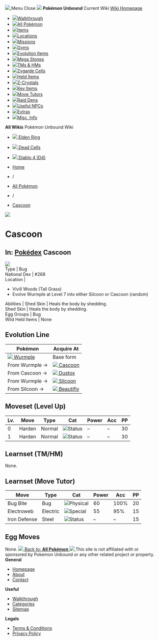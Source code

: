 [ ![](https://static.unboundwiki.com/wp-content/assets/images/2024/07/unbound-game-logo-x50.png) ](https://unboundwiki.com/pokemon/cascoon/<https:/unboundwiki.com/>)
Menu Close
![](https://static.unboundwiki.com/wp-content/assets/images/2024/07/pokemon-unbound-frozen-heights-game-icon.jpg)
**Pokémon Unbound**
Current Wiki
[ Wiki Homepage ](https://unboundwiki.com/pokemon/cascoon/<https:/unboundwiki.com/>)
  * [![](https://static.unboundwiki.com/wp-content/assets/images/2024/07/unbound-walkthrough-start-preview.jpg)Walkthrough](https://unboundwiki.com/pokemon/cascoon/<https:/unboundwiki.com/walkthrough/>)
  * [![](https://static.unboundwiki.com/wp-content/assets/images/2024/07/pokemon-unbound-lab-exterior-150x150.jpg)All Pokémon](https://unboundwiki.com/pokemon/cascoon/<https:/unboundwiki.com/pokemon/>)
  * [![](https://static.unboundwiki.com/wp-content/assets/images/2024/07/items-market-150x150.jpg)Items](https://unboundwiki.com/pokemon/cascoon/<https:/unboundwiki.com/items/>)
  * [![](https://static.unboundwiki.com/wp-content/assets/images/2024/08/world-map-pokemon-unbound.jpg)Locations](https://unboundwiki.com/pokemon/cascoon/<https:/unboundwiki.com/locations/>)
  * [![](https://static.unboundwiki.com/wp-content/assets/images/2024/07/missions-icon-150x150.jpg)Missions](https://unboundwiki.com/pokemon/cascoon/<https:/unboundwiki.com/missions/>)
  * [![](https://static.unboundwiki.com/wp-content/assets/images/2024/12/exterior-crater-town-gym-200x200.jpg)Gyms](https://unboundwiki.com/pokemon/cascoon/<https:/unboundwiki.com/gyms/>)
  * [![](https://static.unboundwiki.com/wp-content/assets/images/2024/08/evolutionary-items.jpg)Evolution Items](https://unboundwiki.com/pokemon/cascoon/<https:/unboundwiki.com/items/evolution-items/>)
  * [![](https://static.unboundwiki.com/wp-content/assets/images/2024/07/mega-stone-150x150.jpg)Mega Stones](https://unboundwiki.com/pokemon/cascoon/<https:/unboundwiki.com/mega-stones/>)
  * [![](https://static.unboundwiki.com/wp-content/assets/images/2024/07/tmloc-150x150.png)TMs & HMs](https://unboundwiki.com/pokemon/cascoon/<https:/unboundwiki.com/tms-hms/>)
  * [![](https://static.unboundwiki.com/wp-content/assets/images/2024/08/zygarde-house.jpg)Zygarde Cells](https://unboundwiki.com/pokemon/cascoon/<https:/unboundwiki.com/items/zygarde-cells/>)
  * [![](https://static.unboundwiki.com/wp-content/assets/images/2024/10/helditems-endgame-shop-200x200.jpg)Held Items](https://unboundwiki.com/pokemon/cascoon/<https:/unboundwiki.com/items/held-items/>)
  * [![](https://static.unboundwiki.com/wp-content/assets/images/2024/08/zcrystals-listing-preview.jpg)Z-Crystals](https://unboundwiki.com/pokemon/cascoon/<https:/unboundwiki.com/z-crystals/>)
  * [![](https://static.unboundwiki.com/wp-content/assets/images/2024/08/cube.jpg)Key Items](https://unboundwiki.com/pokemon/cascoon/<https:/unboundwiki.com/items/key-items/>)
  * [![](https://static.unboundwiki.com/wp-content/assets/images/2024/09/move-tutors-preview.jpg)Move Tutors](https://unboundwiki.com/pokemon/cascoon/<https:/unboundwiki.com/misc-info/move-tutors/>)
  * [![](https://static.unboundwiki.com/wp-content/assets/images/2024/10/raid-den-area-pokemon-unbound-lightv.jpg)Raid Dens](https://unboundwiki.com/pokemon/cascoon/<https:/unboundwiki.com/raid-dens/>)
  * [![](https://static.unboundwiki.com/wp-content/assets/images/2024/11/useful-npc-preview-200x200.jpg)Useful NPCs](https://unboundwiki.com/pokemon/cascoon/<https:/unboundwiki.com/misc-info/useful-npcs/>)
  * [![](https://static.unboundwiki.com/wp-content/assets/images/2024/10/kyurem-unbound-sidequest-200x200.jpg)Extras](https://unboundwiki.com/pokemon/cascoon/<https:/unboundwiki.com/extras/>)
  * [![](https://static.unboundwiki.com/wp-content/assets/images/2024/08/dehara-mart.png)Misc. Info](https://unboundwiki.com/pokemon/cascoon/<https:/unboundwiki.com/misc-info/>)


**All Wikis**
Pokémon Unbound Wiki
  * [ ![](https://unboundwiki.com/wp-content/themes/stratswiki/assets/img/wiki/elden-ring.png) Elden Ring ](https://unboundwiki.com/pokemon/cascoon/<#>)
  * [ ![](https://unboundwiki.com/wp-content/themes/stratswiki/assets/img/wiki/dead-cells.jpg) Dead Cells ](https://unboundwiki.com/pokemon/cascoon/<#>)
  * [ ![](https://unboundwiki.com/wp-content/themes/stratswiki/assets/img/wiki/diablo.png) Diablo 4 (D4) ](https://unboundwiki.com/pokemon/cascoon/<#>)


  * [ Home ](https://unboundwiki.com/pokemon/cascoon/<https:/unboundwiki.com/>)
  * /
  * [ All Pokémon ](https://unboundwiki.com/pokemon/cascoon/<https:/unboundwiki.com/pokemon/>)
  * /
  * [ Cascoon ](https://unboundwiki.com/pokemon/cascoon/<https:/unboundwiki.com/pokemon/cascoon/>)

![](https://static.unboundwiki.com/wp-content/assets/images/2024/12/cascoon-scaled-1.png)
# Cascoon
In: [Pokédex](https://unboundwiki.com/pokemon/cascoon/<https:/unboundwiki.com/category/pokedex/>)
Cascoon  
---  
![](https://static.unboundwiki.com/wp-content/assets/sprites/pokemon/cascoon.png)  
Type | Bug  
National Dex | #268  
Location | 
  * Vivill Woods (Tall Grass)
  * Evolve Wurmple at Level 7 into either Silcoon or Cascoon (random)

  
Abilities | Shed Skin | Heals the body by shedding.  
Shed Skin | Heals the body by shedding.  
Egg Groups | Bug  
Wild Held Items | None  
## Evolution Line
Pokémon | Acquire At  
---|---  
[![](https://static.unboundwiki.com/wp-content/assets/sprites/pokemon/wurmple.png) Wurmple](https://unboundwiki.com/pokemon/cascoon/<https:/unboundwiki.com/pokemon/wurmple/>) | Base form  
From Wurmple → | [![](https://static.unboundwiki.com/wp-content/assets/sprites/pokemon/cascoon.png) Cascoon](https://unboundwiki.com/pokemon/cascoon/<https:/unboundwiki.com/pokemon/cascoon/>) | Level 7 (random chance)  
From Cascoon → | [![](https://static.unboundwiki.com/wp-content/assets/sprites/pokemon/dustox.png) Dustox](https://unboundwiki.com/pokemon/cascoon/<https:/unboundwiki.com/pokemon/dustox/>) | Level 10  
From Wurmple → | [![](https://static.unboundwiki.com/wp-content/assets/sprites/pokemon/silcoon.png) Silcoon](https://unboundwiki.com/pokemon/cascoon/<https:/unboundwiki.com/pokemon/silcoon/>) | Level 7 (random chance)  
From Silcoon → | [![](https://static.unboundwiki.com/wp-content/assets/sprites/pokemon/beautifly.png) Beautifly](https://unboundwiki.com/pokemon/cascoon/<https:/unboundwiki.com/pokemon/beautifly/>) | Level 10  
## Moveset (Level Up)
Lv. | Move | Type | Cat | Power | Acc | PP  
---|---|---|---|---|---|---  
0 | Harden | Normal | ![Status](https://static.unboundwiki.com/wp-content/assets/icons/ui/status.png) | – | – | 30  
1 | Harden | Normal | ![Status](https://static.unboundwiki.com/wp-content/assets/icons/ui/status.png) | – | – | 30  
## Learnset (TM/HM)
None. 
## Learnset (Move Tutor)
Move | Type | Cat | Power | Acc | PP  
---|---|---|---|---|---  
Bug Bite | Bug | ![Physical](https://static.unboundwiki.com/wp-content/assets/icons/ui/physical.png) | 60 | 100% | 20  
Electroweb | Electric | ![Special](https://static.unboundwiki.com/wp-content/assets/icons/ui/special.png) | 55 | 95% | 15  
Iron Defense | Steel | ![Status](https://static.unboundwiki.com/wp-content/assets/icons/ui/status.png) | – | – | 15  
## Egg Moves
None. 
[ ![](https://static.unboundwiki.com/wp-content/assets/images/2024/07/pokemon-unbound-lab-exterior.jpg) Back to: **All Pokémon** ](https://unboundwiki.com/pokemon/cascoon/<https:/unboundwiki.com/pokemon/>)
[ ![](https://static.unboundwiki.com/wp-content/assets/images/2024/07/unbound-game-logo-x50.png) ](https://unboundwiki.com/pokemon/cascoon/<https:/unboundwiki.com/>)
This site is not affiliated with or sponsored by Pokemon Unbound or any other related project or property. 
**General**
  * [ Homepage ](https://unboundwiki.com/pokemon/cascoon/<https:/unboundwiki.com/>)
  * [ About ](https://unboundwiki.com/pokemon/cascoon/<https:/unboundwiki.com/about/>)
  * [ Contact ](https://unboundwiki.com/pokemon/cascoon/<https:/unboundwiki.com/contact/>)


**Useful**
  * [ Walkthrough ](https://unboundwiki.com/pokemon/cascoon/<https:/unboundwiki.com/walkthrough/>)
  * [ Categories ](https://unboundwiki.com/pokemon/cascoon/<https:/unboundwiki.com/categories/>)
  * [ Sitemap ](https://unboundwiki.com/pokemon/cascoon/<https:/unboundwiki.com/sitemap/>)


**Legals**
  * [ Terms & Conditions ](https://unboundwiki.com/pokemon/cascoon/<https:/unboundwiki.com/terms-conditions/>)
  * [ Privacy Policy ](https://unboundwiki.com/pokemon/cascoon/<https:/unboundwiki.com/privacy-policy/>)


